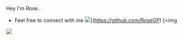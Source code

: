 
Hey I'm Rose..


- Feel free to connect with me
<img src="https://img.shields.io/badge/github-%2312100E.svg?&style=for-the-badge&logo=github&logoColor=white&color=black" />](https://github.com/RoseGP)
[<img 
   

[<img src="https://img.shields.io/badge/linkedin-%230077B5.svg?&style=for-the-badge&logo=linkedin&logoColor=white" />]( https://www.linkedin.com/in/rosegp/)





<!---
RoseGP/RoseGP is a ✨ special ✨ repository because its `README.md` (this file) appears on your GitHub profile.
You can click the Preview link to take a look at your changes.
--->
